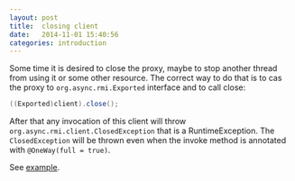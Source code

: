 ```yaml
---
layout: post
title:  closing client
date:   2014-11-01 15:40:56
categories: introduction
---
```


Some time it is desired to close the proxy, maybe to stop another thread from using it or some other resource.
The correct way to do that is to cas the proxy to `org.async.rmi.Exported` interface and to call close:

```java
((Exported)client).close();
```

After that any invocation of this client will throw `org.async.rmi.client.ClosedException` that is a RuntimeException.
The `ClosedException` will be thrown even when the invoke method is annotated with `@OneWay(full = true)`.

See [example](https://github.com/barakb/asyncrmi/blob/master/src/test/java/org/async/rmi/CloseTest.java).